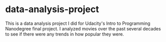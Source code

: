 # data-analysis-project
This is a data analysis project I did for Udacity's Intro to Programming Nanodegree final project. I analyzed movies over the past several decades to see if there were any trends in how popular they were. 
